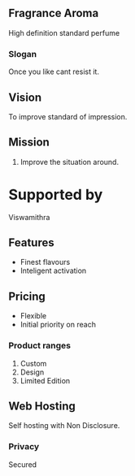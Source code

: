 ## Fragrance Aroma
High definition standard perfume 
### Slogan
Once you like cant resist it.
## Vision
To improve standard of impression.
## Mission
1. Improve the situation around.
# Supported by
Viswamithra 
## Features
* Finest flavours
* Inteligent activation
## Pricing
* Flexible
* Initial priority on reach
### Product ranges
1. Custom
1. Design
1. Limited Edition
## Web Hosting
Self hosting with Non Disclosure.
### Privacy
Secured
